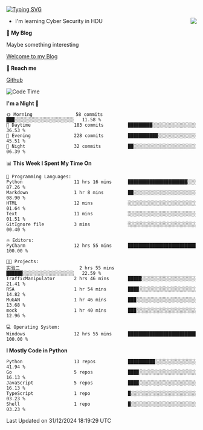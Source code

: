 [![Typing SVG](https://readme-typing-svg.herokuapp.com?font=Fira+Code&pause=1000&random=false&width=450&height=60&lines=Hello+%F0%9F%91%8B%F0%9F%8F%BB;I'm+JBNRZ)](https://git.io/typing-svg)

<a href="#">
  <img align="right" src="https://github-readme-stats.vercel.app/api?username=JBNRZ&show_icons=true&bg_color=15,f2f7fd,E0EAFC" />
</a>

- I'm learning Cyber Security in HDU

 **🌱 My Blog**

Maybe something interesting

[Welcome to my Blog](https://jbnrz.com.cn/)

 **💬 Reach me** 

[Github](https://github.com/JBNRZ)


<!--START_SECTION:waka-->
![Code Time](http://img.shields.io/badge/Code%20Time-796%20hrs%2051%20mins-blue)

**I'm a Night 🦉** 

```text
🌞 Morning                58 commits          ███░░░░░░░░░░░░░░░░░░░░░░   11.58 % 
🌆 Daytime                183 commits         █████████░░░░░░░░░░░░░░░░   36.53 % 
🌃 Evening                228 commits         ███████████░░░░░░░░░░░░░░   45.51 % 
🌙 Night                  32 commits          ██░░░░░░░░░░░░░░░░░░░░░░░   06.39 % 
```


📊 **This Week I Spent My Time On** 

```text
💬 Programming Languages: 
Python                   11 hrs 16 mins      ██████████████████████░░░   87.26 % 
Markdown                 1 hr 8 mins         ██░░░░░░░░░░░░░░░░░░░░░░░   08.90 % 
HTML                     12 mins             ░░░░░░░░░░░░░░░░░░░░░░░░░   01.64 % 
Text                     11 mins             ░░░░░░░░░░░░░░░░░░░░░░░░░   01.51 % 
GitIgnore file           3 mins              ░░░░░░░░░░░░░░░░░░░░░░░░░   00.40 % 

🔥 Editors: 
PyCharm                  12 hrs 55 mins      █████████████████████████   100.00 % 

🐱‍💻 Projects: 
实验二                      2 hrs 55 mins       ██████░░░░░░░░░░░░░░░░░░░   22.59 % 
TrafficManipulator       2 hrs 46 mins       █████░░░░░░░░░░░░░░░░░░░░   21.41 % 
RSA                      1 hr 54 mins        ████░░░░░░░░░░░░░░░░░░░░░   14.82 % 
MuGAN                    1 hr 46 mins        ███░░░░░░░░░░░░░░░░░░░░░░   13.68 % 
mock                     1 hr 40 mins        ███░░░░░░░░░░░░░░░░░░░░░░   12.96 % 

💻 Operating System: 
Windows                  12 hrs 55 mins      █████████████████████████   100.00 % 
```

**I Mostly Code in Python** 

```text
Python                   13 repos            ██████████░░░░░░░░░░░░░░░   41.94 % 
Go                       5 repos             ████░░░░░░░░░░░░░░░░░░░░░   16.13 % 
JavaScript               5 repos             ████░░░░░░░░░░░░░░░░░░░░░   16.13 % 
TypeScript               1 repo              █░░░░░░░░░░░░░░░░░░░░░░░░   03.23 % 
Shell                    1 repo              █░░░░░░░░░░░░░░░░░░░░░░░░   03.23 % 
```




 Last Updated on 31/12/2024 18:19:29 UTC
<!--END_SECTION:waka-->
